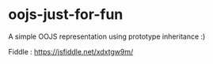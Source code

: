 # oojs-just-for-fun

A simple OOJS representation using prototype inheritance :)

Fiddle : https://jsfiddle.net/xdxtgw9m/
